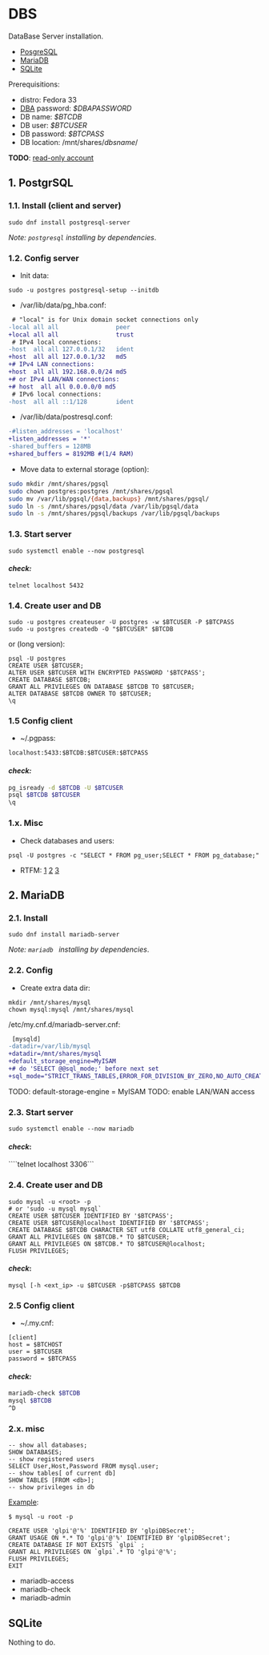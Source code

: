 # DBS
DataBase Server installation.

- [PosgreSQL](#postgresql)
- [MariaDB](#mariadb)
- [SQLite](#sqlite)

Prerequisitions:

- distro: Fedora 33
- [DBA](https://en.wikipedia.org/wiki/Database_administrator) password: _$DBAPASSWORD_
- DB name: _$BTCDB_
- DB user: _$BTCUSER_
- DB password: _$BTCPASS_
- DB location: /mnt/shares/_dbsname_/

**TODO**: [read-only account](https://habr.com/ru/post/531090/)

## 1. PostgrSQL

### 1.1. Install (client and server)

```sudo dnf install postgresql-server```

_Note: `postgresql` installing by dependencies_.

### 1.2. Config server

- Init data:

```sudo -u postgres postgresql-setup --initdb```

- /var/lib/data/pg_hba.conf:

```diff
 # "local" is for Unix domain socket connections only
-local all all                peer
+local all all                trust
 # IPv4 local connections:
-host  all all 127.0.0.1/32   ident
+host  all all 127.0.0.1/32   md5
+# IPv4 LAN connections:
+host  all all 192.168.0.0/24 md5
+# or IPv4 LAN/WAN connections:
+# host  all all 0.0.0.0/0 md5
 # IPv6 local connections:
-host  all all ::1/128        ident
```

- /var/lib/data/postresql.conf:

```diff
-#listen_addresses = 'localhost'
+listen_addresses = '*'
-shared_buffers = 128MB
+shared_buffers = 8192MB #(1/4 RAM)
```


- Move data to external storage (option):

```bash
sudo mkdir /mnt/shares/pgsql
sudo chown postgres:postgres /mnt/shares/pgsql
sudo mv /var/lib/pgsql/{data,backups} /mnt/shares/pgsql/
sudo ln -s /mnt/shares/pgsql/data /var/lib/pgsql/data
sudo ln -s /mnt/shares/pgsql/backups /var/lib/pgsql/backups
```

### 1.3. Start server

```sudo systemctl enable --now postgresql```

#### _check:_

```telnet localhost 5432```

### 1.4. Create user and DB

```
sudo -u postgres createuser -U postgres -w $BTCUSER -P $BTCPASS
sudo -u postgres createdb -O "$BTCUSER" $BTCDB
```

or (long version):

```
psql -U postgres
CREATE USER $BTCUSER;
ALTER USER $BTCUSER WITH ENCRYPTED PASSWORD '$BTCPASS';
CREATE DATABASE $BTCDB;
GRANT ALL PRIVILEGES ON DATABASE $BTCDB TO $BTCUSER;
ALTER DATABASE $BTCDB OWNER TO $BTCUSER;
\q
```

### 1.5 Config client

- ~/.pgpass:

```localhost:5433:$BTCDB:$BTCUSER:$BTCPASS```

#### _check:_

```bash
pg_isready -d $BTCDB -U $BTCUSER
psql $BTCDB $BTCUSER
\q
```

### 1.x. Misc

- Check databases and users:

```psql -U postgres -c "SELECT * FROM pg_user;SELECT * FROM pg_database;"```

- RTFM:
[1](https://linux-notes.org/ustanovka-postgresql-centos-red-hat-fedora/)
[2](https://www.digitalocean.com/community/tutorials/how-to-install-and-use-postgresql-on-ubuntu-18-04-ru)
[3](http://r00ssyp.blogspot.com/2017/03/postgresql-9.html)

## 2. MariaDB

### 2.1. Install

```sudo dnf install mariadb-server```

_Note: `mariadb ` installing by dependencies_.

### 2.2. Config

- Create extra data dir:

```
mkdir /mnt/shares/mysql
chown mysql:mysql /mnt/shares/mysql
```

/etc/my.cnf.d/mariadb-server.cnf:

```diff
 [mysqld]
-datadir=/var/lib/mysql
+datadir=/mnt/shares/mysql
+default_storage_engine=MyISAM
+# do 'SELECT @@sql_mode;' before next set
+sql_mode="STRICT_TRANS_TABLES,ERROR_FOR_DIVISION_BY_ZERO,NO_AUTO_CREATE_USER,NO_ENGINE_SUBSTITUTION,NO_AUTO_VALUE_ON_ZERO"
```

TODO: default-storage-engine = MyISAM
TODO: enable LAN/WAN access

### 2.3. Start server

```sudo systemctl enable --now mariadb```

#### _check_:

````telnet localhost 3306```

### 2.4. Create user and DB

```
sudo mysql -u <root> -p
# or 'sudo -u mysql mysql`
CREATE USER $BTCUSER IDENTIFIED BY '$BTCPASS';
CREATE USER $BTCUSER@localhost IDENTIFIED BY '$BTCPASS';
CREATE DATABASE $BTCDB CHARACTER SET utf8 COLLATE utf8_general_ci;
GRANT ALL PRIVILEGES ON $BTCDB.* TO $BTCUSER;
GRANT ALL PRIVILEGES ON $BTCDB.* TO $BTCUSER@localhost;
FLUSH PRIVILEGES;
```

#### _check_:

```mysql [-h <ext_ip> -u $BTCUSER -p$BTCPASS $BTCDB```

### 2.5 Config client

- ~/.my.cnf:

```
[client]
host = $BTCHOST
user = $BTCUSER
password = $BTCPASS
```

#### _check:_

```bash
mariadb-check $BTCDB
mysql $BTCDB
^D
```

### 2.x. misc

```
-- show all databases;
SHOW DATABASES;
-- show registered users
SELECT User,Host,Password FROM mysql.user;
-- show tables[ of current db]
SHOW TABLES [FROM <db>];
-- show privileges in db

```

[Example](https://computingforgeeks.com/how-to-install-glpi-on-centos-fedora/):

```
$ mysql -u root -p

CREATE USER 'glpi'@'%' IDENTIFIED BY 'glpiDBSecret';
GRANT USAGE ON *.* TO 'glpi'@'%' IDENTIFIED BY 'glpiDBSecret';
CREATE DATABASE IF NOT EXISTS `glpi` ;
GRANT ALL PRIVILEGES ON `glpi`.* TO 'glpi'@'%';
FLUSH PRIVILEGES;
EXIT
```

- mariadb-access
- mariadb-check
- mariadb-admin


## SQLite

Nothing to do.
